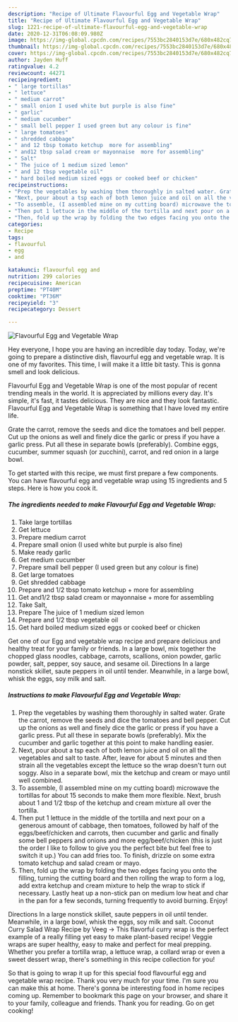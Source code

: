 ```yaml
---
description: "Recipe of Ultimate Flavourful Egg and Vegetable Wrap"
title: "Recipe of Ultimate Flavourful Egg and Vegetable Wrap"
slug: 1221-recipe-of-ultimate-flavourful-egg-and-vegetable-wrap
date: 2020-12-31T06:08:09.980Z
image: https://img-global.cpcdn.com/recipes/7553bc2840153d7e/680x482cq70/flavourful-egg-and-vegetable-wrap-recipe-main-photo.jpg
thumbnail: https://img-global.cpcdn.com/recipes/7553bc2840153d7e/680x482cq70/flavourful-egg-and-vegetable-wrap-recipe-main-photo.jpg
cover: https://img-global.cpcdn.com/recipes/7553bc2840153d7e/680x482cq70/flavourful-egg-and-vegetable-wrap-recipe-main-photo.jpg
author: Jayden Huff
ratingvalue: 4.2
reviewcount: 44271
recipeingredient:
- " large tortillas"
- " lettuce"
- " medium carrot"
- " small onion I used white but purple is also fine"
- " garlic"
- " medium cucumber"
- " small bell pepper I used green but any colour is fine"
- " large tomatoes"
- " shredded cabbage"
- " and 12 tbsp tomato ketchup  more for assembling"
- " and12 tbsp salad cream or mayonnaise  more for assembling"
- " Salt"
- " The juice of 1 medium sized lemon"
- " and 12 tbsp vegetable oil"
- " hard boiled medium sized eggs or cooked beef or chicken"
recipeinstructions:
- "Prep the vegetables by washing them thoroughly in salted water. Grate the carrot, remove the seeds and dice the tomatoes and bell pepper. Cut up the onions as well and finely dice the garlic or press if you have a garlic press. Put all these in separate bowls (preferably). Mix the cucumber and garlic together at this point to make handling easier."
- "Next, pour about a tsp each of both lemon juice and oil on all the vegetables and salt to taste. After, leave for about 5 minutes and then strain all the vegetables except the lettuce so the wrap doesn&#39;t turn out soggy. Also in a separate bowl, mix the ketchup and cream or mayo until well combined."
- "To assemble, (I assembled mine on my cutting board) microwave the tortillas for about 15 seconds to make them more flexible. Next, brush about 1 and 1/2 tbsp of the ketchup and cream mixture all over the tortilla."
- "Then put 1 lettuce in the middle of the tortilla and next pour on a generous amount of cabbage, then tomatoes, followed by half of the eggs/beef/chicken and carrots, then cucumber and garlic and finally some bell peppers and onions and more egg/beef/chicken (this is just the order I like to follow to give you the perfect bite but feel free to switch it up.) You can add fries too. To finish, drizzle on some extra tomato ketchup and salad cream or mayo."
- "Then, fold up the wrap by folding the two edges facing you onto the filling, turning the cutting board and then rolling the wrap to form a log, add extra ketchup and cream mixture to help the wrap to stick if necessary. Lastly heat up a non-stick pan on medium low heat and char in the pan for a few seconds, turning frequently to avoid burning. Enjoy!"
categories:
- Recipe
tags:
- flavourful
- egg
- and

katakunci: flavourful egg and 
nutrition: 299 calories
recipecuisine: American
preptime: "PT40M"
cooktime: "PT36M"
recipeyield: "3"
recipecategory: Dessert

---
```



![Flavourful Egg and Vegetable Wrap](https://img-global.cpcdn.com/recipes/7553bc2840153d7e/680x482cq70/flavourful-egg-and-vegetable-wrap-recipe-main-photo.jpg)

Hey everyone, I hope you are having an incredible day today. Today, we're going to prepare a distinctive dish, flavourful egg and vegetable wrap. It is one of my favorites. This time, I will make it a little bit tasty. This is gonna smell and look delicious.

Flavourful Egg and Vegetable Wrap is one of the most popular of recent trending meals in the world. It is appreciated by millions every day. It's simple, it's fast, it tastes delicious. They are nice and they look fantastic. Flavourful Egg and Vegetable Wrap is something that I have loved my entire life.

Grate the carrot, remove the seeds and dice the tomatoes and bell pepper. Cut up the onions as well and finely dice the garlic or press if you have a garlic press. Put all these in separate bowls (preferably). Combine eggs, cucumber, summer squash (or zucchini), carrot, and red onion in a large bowl.


To get started with this recipe, we must first prepare a few components. You can have flavourful egg and vegetable wrap using 15 ingredients and 5 steps. Here is how you cook it.

<!--inarticleads1-->

##### The ingredients needed to make Flavourful Egg and Vegetable Wrap:

1. Take  large tortillas
1. Get  lettuce
1. Prepare  medium carrot
1. Prepare  small onion (I used white but purple is also fine)
1. Make ready  garlic
1. Get  medium cucumber
1. Prepare  small bell pepper (I used green but any colour is fine)
1. Get  large tomatoes
1. Get  shredded cabbage
1. Prepare  and 1/2 tbsp tomato ketchup + more for assembling
1. Get  and1/2 tbsp salad cream or mayonnaise + more for assembling
1. Take  Salt,
1. Prepare  The juice of 1 medium sized lemon
1. Prepare  and 1/2 tbsp vegetable oil
1. Get  hard boiled medium sized eggs or cooked beef or chicken


Get one of our Egg and vegetable wrap recipe and prepare delicious and healthy treat for your family or friends. In a large bowl, mix together the chopped glass noodles, cabbage, carrots, scallions, onion powder, garlic powder, salt, pepper, soy sauce, and sesame oil. Directions In a large nonstick skillet, saute peppers in oil until tender. Meanwhile, in a large bowl, whisk the eggs, soy milk and salt. 

<!--inarticleads2-->

##### Instructions to make Flavourful Egg and Vegetable Wrap:

1. Prep the vegetables by washing them thoroughly in salted water. Grate the carrot, remove the seeds and dice the tomatoes and bell pepper. Cut up the onions as well and finely dice the garlic or press if you have a garlic press. Put all these in separate bowls (preferably). Mix the cucumber and garlic together at this point to make handling easier.
1. Next, pour about a tsp each of both lemon juice and oil on all the vegetables and salt to taste. After, leave for about 5 minutes and then strain all the vegetables except the lettuce so the wrap doesn&#39;t turn out soggy. Also in a separate bowl, mix the ketchup and cream or mayo until well combined.
1. To assemble, (I assembled mine on my cutting board) microwave the tortillas for about 15 seconds to make them more flexible. Next, brush about 1 and 1/2 tbsp of the ketchup and cream mixture all over the tortilla.
1. Then put 1 lettuce in the middle of the tortilla and next pour on a generous amount of cabbage, then tomatoes, followed by half of the eggs/beef/chicken and carrots, then cucumber and garlic and finally some bell peppers and onions and more egg/beef/chicken (this is just the order I like to follow to give you the perfect bite but feel free to switch it up.) You can add fries too. To finish, drizzle on some extra tomato ketchup and salad cream or mayo.
1. Then, fold up the wrap by folding the two edges facing you onto the filling, turning the cutting board and then rolling the wrap to form a log, add extra ketchup and cream mixture to help the wrap to stick if necessary. Lastly heat up a non-stick pan on medium low heat and char in the pan for a few seconds, turning frequently to avoid burning. Enjoy!


Directions In a large nonstick skillet, saute peppers in oil until tender. Meanwhile, in a large bowl, whisk the eggs, soy milk and salt. Coconut Curry Salad Wrap Recipe by Veeg → This flavorful curry wrap is the perfect example of a really filling yet easy to make plant-based recipe! Veggie wraps are super healthy, easy to make and perfect for meal prepping. Whether you prefer a tortilla wrap, a lettuce wrap, a collard wrap or even a sweet dessert wrap, there&#39;s something in this recipe collection for you! 

So that is going to wrap it up for this special food flavourful egg and vegetable wrap recipe. Thank you very much for your time. I'm sure you can make this at home. There's gonna be interesting food in home recipes coming up. Remember to bookmark this page on your browser, and share it to your family, colleague and friends. Thank you for reading. Go on get cooking!
